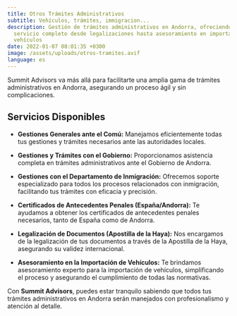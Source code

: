 ```yaml
---
title: Otros Trámites Administrativos
subtitle: Vehículos, trámites, immigracion...
description: Gestión de trámites administrativos en Andorra, ofreciendo un
  servicio completo desde legalizaciones hasta asesoramiento en importación de
  vehículos
date: 2022-01-07 08:01:35 +0300
image: /assets/uploads/otros-tramites.avif
language: es
---
```

Summit Advisors va más allá para facilitarte una amplia gama de trámites administrativos en Andorra, asegurando un proceso ágil y sin complicaciones.

## **Servicios Disponibles**

- **Gestiones Generales ante el Comú:** Manejamos eficientemente todas tus gestiones y trámites necesarios ante las autoridades locales.

- **Gestiones y Trámites con el Gobierno:** Proporcionamos asistencia completa en trámites administrativos ante el Gobierno de Andorra.

- **Gestiones con el Departamento de Inmigración:** Ofrecemos soporte especializado para todos los procesos relacionados con inmigración, facilitando tus trámites con eficacia y precisión.

- **Certificados de Antecedentes Penales (España/Andorra):** Te ayudamos a obtener los certificados de antecedentes penales necesarios, tanto de España como de Andorra.

- **Legalización de Documentos (Apostilla de la Haya):** Nos encargamos de la legalización de tus documentos a través de la Apostilla de la Haya, asegurando su validez internacional.

- **Asesoramiento en la Importación de Vehículos:** Te brindamos asesoramiento experto para la importación de vehículos, simplificando el proceso y asegurando el cumplimiento de todas las normativas.

Con **Summit Advisors**, puedes estar tranquilo sabiendo que todos tus trámites administrativos en Andorra serán manejados con profesionalismo y atención al detalle.